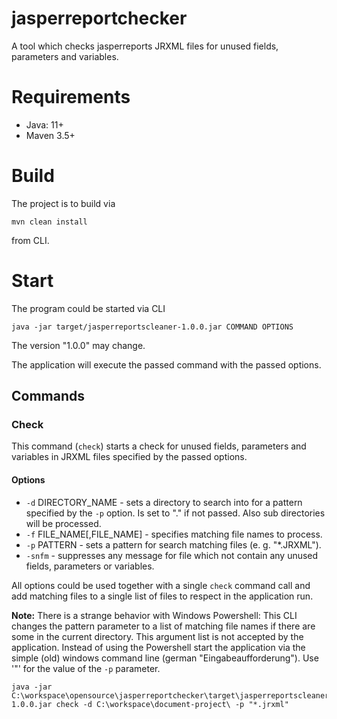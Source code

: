 # jasperreportchecker

A tool which checks jasperreports JRXML files for unused fields, parameters and variables.


# Requirements

* Java: 11+
* Maven 3.5+


# Build

The project is to build via 

```mvn clean install```

from CLI.


# Start

The program could be started via CLI

```java -jar target/jasperreportscleaner-1.0.0.jar COMMAND OPTIONS```

The version "1.0.0" may change.

The application will execute the passed command with the passed options.

## Commands

### Check

This command (```check```) starts a check for unused fields, parameters and variables in JRXML files
specified by the passed options.

#### Options

* ```-d``` DIRECTORY_NAME - sets a directory to search into for a pattern specified by the ```-p``` option. Is set to "." if not passed. Also sub directories will be processed.
* ```-f``` FILE_NAME[,FILE_NAME] - specifies matching file names to process.
* ```-p``` PATTERN - sets a pattern for search matching files (e. g. "*.JRXML").
* ```-snfm``` - suppresses any message for file which not contain any unused fields, parameters or variables.

All options could be used together with a single ```check``` command call and add matching files to a
single list of files to respect in the application run.

**Note:** There is a strange behavior with Windows Powershell: This CLI changes the pattern parameter to a list of 
matching file names if there are some in the current directory. This argument list is not accepted by the application.
Instead of using the Powershell start the application via the simple (old) windows command line (german
"Eingabeaufforderung"). Use '"' for the value of the ``-p`` parameter.

```
java -jar C:\workspace\opensource\jasperreportchecker\target\jasperreportscleaner-1.0.0.jar check -d C:\workspace\document-project\ -p "*.jrxml"
```